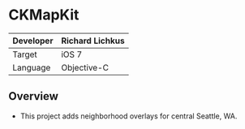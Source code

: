 CKMapKit
============

|Developer  |Richard Lichkus   |
|:----------|:-----------------|
|Target     | iOS 7            |
|Language   | Objective-C      |

Overview
--------
* This project adds neighborhood overlays for central Seattle, WA. 
